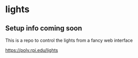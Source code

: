# lights
## Setup info coming soon
This is a repo to control the lights from a fancy web interface

https://poly.rpi.edu/lights
